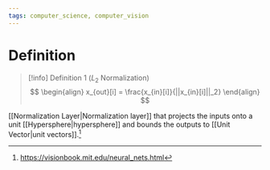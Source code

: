 ```yaml
---
tags: computer_science, computer_vision
---
```


# Definition

> [!info] Definition 1 ($L_2$ Normalization)
> $$
> \begin{align}
> x_{out}[i] = \frac{x_{in}[i]}{||x_{in}[i]||_2}
> \end{align}
> $$

[[Normalization Layer|Normalization layer]] that projects the inputs onto a unit [[Hypersphere|hypersphere]] and bounds the outputs to [[Unit Vector|unit vectors]].[^1]

[^1]: https://visionbook.mit.edu/neural_nets.html